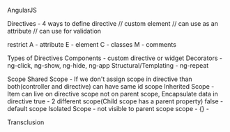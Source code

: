 
AngularJS


Directives - 
4 ways to define directive
    <my-dir></my-dir> // custom element
    <span my-dir="exp"></span> // can use as an attribute
        <span my:dir>
        <span my_dir>
        <span data-my-dir> // can use for validation
    <!-- directive: my-dir exp -->
    <span class="my-dir: exp;"></span>

restrict
    A - attribute
    E - element
    C - classes
    M - comments 
    
    
Types of Directives
    Components - custom directive or widget
    Decorators - ng-click, ng-show, ng-hide, ng-app 
    Structural/Templating - ng-repeat
    
    
Scope
    Shared Scope - If we don't assign scope in directive than both(controller and directive) can have same id scope
    Inherited Scope - Item can live on directive scope not on parent scope, Encapsulate data in directive
        true - 2 different scope(Child scope has a parent property)
        false - default scope
    Isolated Scope - not visible to parent scope
        scope - {} -
         
Transclusion 
     